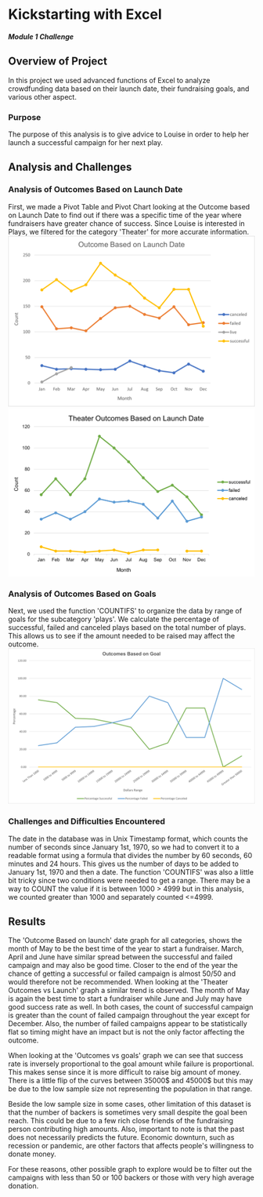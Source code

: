 # Kickstarting with Excel
##### Module 1 Challenge 

## Overview of Project
In this project we used advanced functions of Excel to analyze crowdfunding data based on their launch date, their fundraising goals, and various other aspect.

### Purpose
The purpose of this analysis is to give advice to Louise in order to help her launch a successful campaign for her next play.

## Analysis and Challenges
### Analysis of Outcomes Based on Launch Date
First, we made a Pivot Table and Pivot Chart looking at the Outcome based on Launch Date to find out if there was a specific time of the year where fundraisers have greater chance of success. Since Louise is interested in Plays, we filtered for the category 'Theater' for more accurate information. 
![Outcome Based on Launch Date](Resources/Outcome_Based_on_Launch_Date.png)
![Theater_Outcomes_vs_Launch](Resources/Theater_Outcomes_vs_Launch.png)

### Analysis of Outcomes Based on Goals
Next, we used the function 'COUNTIFS' to organize the data by range of goals for the subcategory 'plays'. We calculate the percentage of successful, failed and canceled plays based on the total number of plays. This allows us to see if the amount needed to be raised may affect the outcome.
![Outcomes_vs_goals](Resources/Outcomes_vs_goals.png)

### Challenges and Difficulties Encountered
The date in the database was in Unix Timestamp format, which counts the number of seconds since January 1st, 1970, so we had to convert it to a readable format using a formula that divides the number by 60 seconds, 60 minutes and 24 hours. This gives us the number of days to be added to January 1st, 1970 and then a date. The function 'COUNTIFS' was also a little bit tricky since two conditions were needed to get a range. There may be a way to COUNT the value if it is between 1000 > 4999 but in this analysis, we counted greater than 1000 and separately counted <=4999.

## Results
The 'Outcome Based on launch' date graph for all categories, shows the month of May to be the best time of the year to start a fundraiser. March, April and June have similar spread between the successful and failed campaign and may also be good time. Closer to the end of the year the chance of getting a successful or failed campaign is almost 50/50 and would therefore not be recommended. When looking at the 'Theater Outcomes vs Launch' graph a similar trend is observed. The month of May is again the best time to start a fundraiser while June and July may have good success rate as well. In both cases, the count of successful campaign is greater than the count of failed campaign throughout the year except for December. Also, the number of failed campaigns appear to be statistically flat so timing might have an impact but is not the only factor affecting the outcome. 

When looking at the 'Outcomes vs goals' graph we can see that success rate is inversely proportional to the goal amount while failure is proportional. This makes sense since it is more difficult to raise big amount of money. There is a little flip of the curves between 35000$ and 45000$ but this may be due to the low sample size not representing the population in that range.

Beside the low sample size in some cases, other limitation of this dataset is that the number of backers is sometimes very small despite the goal been reach. This could be due to a few rich close friends of the fundraising person contributing high amounts. Also, important to note is that the past does not necessarily predicts the future. Economic downturn, such as recession or pandemic, are other factors that affects people's willingness to donate money.

For these reasons, other possible graph to explore would be to filter out the campaigns with less than 50 or 100 backers or those with very high average donation.
